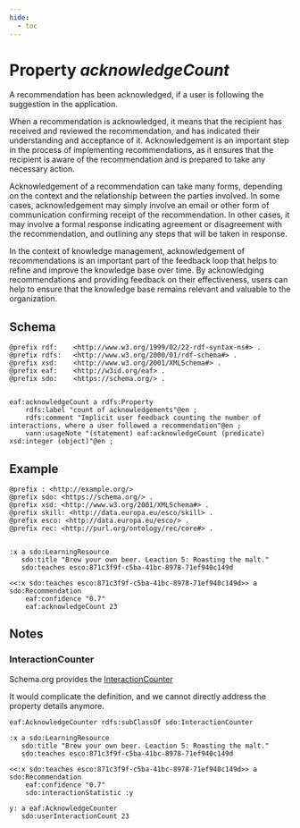 ```yaml
---
hide:
  - toc
---
```


# Property *acknowledgeCount*


A recommendation has been acknowledged, if a user is following the suggestion in the application. 

When a recommendation is acknowledged, it means that the recipient has received and reviewed the recommendation, and has indicated their understanding and acceptance of it. Acknowledgement is an important step in the process of implementing recommendations, as it ensures that the recipient is aware of the recommendation and is prepared to take any necessary action.

Acknowledgement of a recommendation can take many forms, depending on the context and the relationship between the parties involved. In some cases, acknowledgement may simply involve an email or other form of communication confirming receipt of the recommendation. In other cases, it may involve a formal response indicating agreement or disagreement with the recommendation, and outlining any steps that will be taken in response.

In the context of knowledge management, acknowledgement of recommendations is an important part of the feedback loop that helps to refine and improve the knowledge base over time. By acknowledging recommendations and providing feedback on their effectiveness, users can help to ensure that the knowledge base remains relevant and valuable to the organization.

## Schema

````ttl
@prefix rdf:    <http://www.w3.org/1999/02/22-rdf-syntax-ns#> .
@prefix rdfs:   <http://www.w3.org/2000/01/rdf-schema#> .
@prefix xsd:    <http://www.w3.org/2001/XMLSchema#> .
@prefix eaf:    <http://w3id.org/eaf> . 
@prefix sdo:    <https://schema.org/> .


eaf:acknowledgeCount a rdfs:Property
    rdfs:label "count of acknowledgements"@en ;
    rdfs:comment "Implicit user feedback counting the number of interactions, where a user followed a recommendation"@en ;
    vann:usageNote "(statement) eaf:acknowledgeCount (predicate) xsd:integer (object)"@en ;

````


## Example

````ttl
@prefix : <http://example.org/>
@prefix sdo: <https://schema.org/> .
@prefix xsd: <http://www.w3.org/2001/XMLSchema#> .
@prefix skill: <http://data.europa.eu/esco/skill> .
@prefix esco: <http://data.europa.eu/esco/> .
@prefix rec: <http://purl.org/ontology/rec/core#> .


:x a sdo:LearningResource
   sdo:title "Brew your own beer. Leaction 5: Roasting the malt."
   sdo:teaches esco:871c3f9f-c5ba-41bc-8978-71ef940c149d

<<:x sdo:teaches esco:871c3f9f-c5ba-41bc-8978-71ef940c149d>> a sdo:Recommendation
    eaf:confidence "0.7"
    eaf:acknowledgeCount 23

````

## Notes 

### InteractionCounter
Schema.org provides the [InteractionCounter](https://schema.org/InteractionCounter)

It would complicate the definition, and we cannot directly address the property details anymore. 

````
eaf:AcknowledgeCounter rdfs:subClassOf sdo:InteractionCounter

:x a sdo:LearningResource
   sdo:title "Brew your own beer. Leaction 5: Roasting the malt."
   sdo:teaches esco:871c3f9f-c5ba-41bc-8978-71ef940c149d

<<:x sdo:teaches esco:871c3f9f-c5ba-41bc-8978-71ef940c149d>> a sdo:Recommendation
    eaf:confidence "0.7"
    sdo:interactionStatistic :y

y: a eaf:AcknowledgeCounter
   sdo:userInteractionCount 23
````